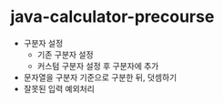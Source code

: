 # java-calculator-precourse

* 구분자 설정
    * 기존 구분자 설정
    * 커스텀 구분자 설정 후 구분자에 추가
* 문자열을 구분자 기준으로 구분한 뒤, 덧셈하기
* 잘못된 입력 예외처리
